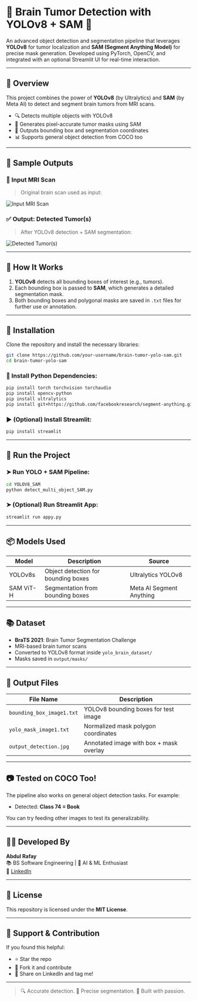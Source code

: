 # 🧠 Brain Tumor Detection with YOLOv8 + SAM 🔬

An advanced object detection and segmentation pipeline that leverages **YOLOv8** for tumor localization and **SAM (Segment Anything Model)** for precise mask generation. Developed using PyTorch, OpenCV, and integrated with an optional Streamlit UI for real-time interaction.

---

## 📌 Overview

This project combines the power of **YOLOv8** (by Ultralytics) and **SAM** (by Meta AI) to detect and segment brain tumors from MRI scans.

- 🔍 Detects multiple objects with YOLOv8  
- 🧠 Generates pixel-accurate tumor masks using SAM  
- 💾 Outputs bounding box and segmentation coordinates  
- 📊 Supports general object detection from COCO too  

---

## 🧪 Sample Outputs

### 🎯 Input MRI Scan

> Original brain scan used as input:

![Input MRI Scan](https://github.com/user-attachments/assets/8218c1ab-d176-4173-877c-6e09e56402fc)

### ✅ Output: Detected Tumor(s)

> After YOLOv8 detection + SAM segmentation:

![Detected Tumor(s)](https://github.com/user-attachments/assets/948c1820-8a76-431a-bf71-cf0e66a2b9f8)

---

## 🚀 How It Works

1. **YOLOv8** detects all bounding boxes of interest (e.g., tumors).  
2. Each bounding box is passed to **SAM**, which generates a detailed segmentation mask.  
3. Both bounding boxes and polygonal masks are saved in `.txt` files for further use or annotation.  

---

## 🧰 Installation

Clone the repository and install the necessary libraries:

```bash
git clone https://github.com/your-username/brain-tumor-yolo-sam.git
cd brain-tumor-yolo-sam
```

### 🔧 Install Python Dependencies:

```bash
pip install torch torchvision torchaudio
pip install opencv-python
pip install ultralytics
pip install git+https://github.com/facebookresearch/segment-anything.git
```

### ▶️ (Optional) Install Streamlit:

```bash
pip install streamlit
```

---

## 🏃 Run the Project

### ➤ Run YOLO + SAM Pipeline:

```bash
cd YOLOV8_SAM
python detect_multi_object_SAM.py
```

### ➤ (Optional) Run Streamlit App:

```bash
streamlit run appy.py
```

---

## 📦 Models Used

| Model       | Description                         | Source                   |
|-------------|-------------------------------------|---------------------------|
| YOLOv8s     | Object detection for bounding boxes | Ultralytics YOLOv8        |
| SAM ViT-H   | Segmentation from bounding boxes    | Meta AI Segment Anything  |

---

## 📚 Dataset

- **BraTS 2021**: Brain Tumor Segmentation Challenge  
- MRI-based brain tumor scans  
- Converted to YOLOv8 format inside `yolo_brain_dataset/`  
- Masks saved in `output/masks/`  

---

## 🔢 Output Files

| File Name               | Description                                      |
|-------------------------|--------------------------------------------------|
| `bounding_box_image1.txt` | YOLOv8 bounding boxes for test image          |
| `yolo_mask_image1.txt`    | Normalized mask polygon coordinates           |
| `output_detection.jpg`    | Annotated image with box + mask overlay       |

---

## 📷 Tested on COCO Too!

The pipeline also works on general object detection tasks. For example:

- Detected: **Class 74 = Book**

You can try feeding other images to test its generalizability.

---

## 👨‍💻 Developed By

**Abdul Rafay**  
📚 BS Software Engineering | 🎯 AI & ML Enthusiast   
🔗 [LinkedIn](https://www.linkedin.com/in/abdul-rafay19)

---

## 📜 License

This repository is licensed under the **MIT License**.

---

## 🌟 Support & Contribution

If you found this helpful:

- ⭐ Star the repo  
- 🍴 Fork it and contribute  
- 📢 Share on LinkedIn and tag me!  

---

> 🔍 Accurate detection. 🎯 Precise segmentation. 🚀 Built with passion.
